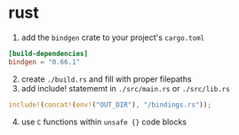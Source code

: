 # rust

1. add the `bindgen` crate to your project's `cargo.toml`
```toml
[build-dependencies]
bindgen = "0.66.1"
```
2. create `./build.rs` and fill with proper filepaths
3. add include! statememt in `./src/main.rs` or `./src/lib.rs`
```rust
include!(concat!(env!("OUT_DIR"), "/bindings.rs"));
```
4. use `C` functions within `unsafe {}` code blocks